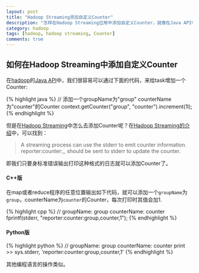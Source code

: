 ```yaml
---
layout: post
title: "Hadoop Streaming添加自定义Counter"
description: "怎样在Hadoop Streaming应用中添加自定义Counter，就像在Java API中一样."
category: hadoop
tags: [hadoop, hadoop streaming, Counter]
comments: true
---
```


## 如何在Hadoop Streaming中添加自定义Counter

在[hadoop][]的[Java API][javaapi]中，我们很容易可以通过下面的代码，来给task增加一个Counter:

{% highlight java %}
// 添加一个groupName为"group" counterName为"counter"的Counter
context.getCounter("group", "counter").increment(1l);
{% endhighlight %}

但是在[Hadoop Streaming][streaming]中怎么去添加Counter呢？在[Hadoop Streaming的介绍][streaming]中，可以找到：

> A streaming process can use the stderr to emit counter information. reporter:counter:<group>,<counter>,<amount> should be sent to stderr to update the counter.

即我们只要身标准错误输出打印这种格式的日志就可以添加Counter了。

#### C++版

在map或者reduce程序的任意位置输出如下代码，就可以添加一个`groupName`为`group`，counterName为`counter`的Counter，每次打印时其值会加1.

{% highlight cpp %}
// groupName: group  counterName: counter
fprintf(stderr, "reporter:counter:group,counter,1"); 
{% endhighlight %}

#### Python版

{% highlight python %}
// groupName: group  counterName: counter
print >> sys.stderr, 'reporter:counter:group,counter,1'
{% endhighlight %}

其他编程语言的操作类似。

[hadoop]: http://hadoop.apache.org/ "http://hadoop.apache.org/"
[javaapi]: http://hadoop.apache.org/docs/r2.3.0/api/ "Hadoop Java API"
[streaming]: http://hadoop.apache.org/docs/r1.2.1/streaming.html "Hadoop Streaming"
